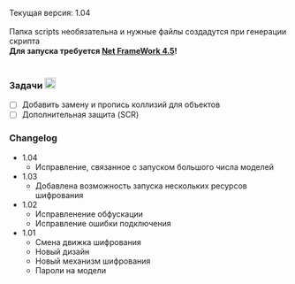Текущая версия: 1.04<br/>
<br/>
Папка scripts необязательна и нужные файлы создадутся при генерации скрипта<br/>
**Для запуска требуется [Net FrameWork 4.5](https://www.microsoft.com/ru-RU/download/details.aspx?id=56116)!** <img src="https://1.bp.blogspot.com/-zUuu5w_9_i0/V6ID2Q8jRxI/AAAAAAAAA4c/1BNU0YKjCXo77VUbbF3JyXJgd2Ma0B_3gCLcB/s200/Microsoft%2B.NET%2BFramework.png" width="15"><br/>
<br/>
### Задачи <img src="https://image.flaticon.com/icons/svg/338/338653.svg" width="20">
- [ ] Добавить замену и пропись коллизий для объектов
- [ ] Дополнительная защита (SCR)
### Changelog
- 1.04
	* Исправление, связанное с запуском большого числа моделей
- 1.03
	* Добавлена возможность запуска нескольких ресурсов шифрования
- 1.02
	* Исправленение обфускации
	* Исправление ошибки подключения
- 1.01
	* Смена движка шифрования
	* Новый дизайн
	* Новый механизм шифрования
	* Пароли на модели